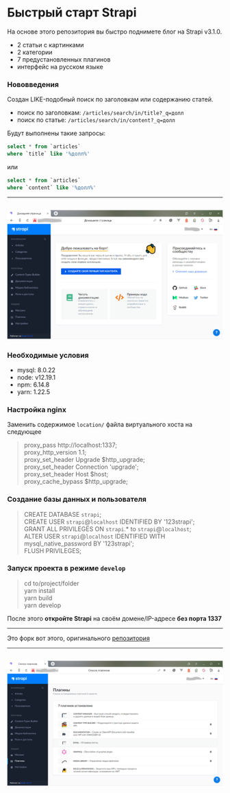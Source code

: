 # Быстрый старт Strapi

На основе этого репозитория вы быстро поднимете блог на Strapi v3.1.0.
 
* 2 статьи с картинками
* 2 категории
* 7 предустановленных плагинов
* интерфейс на русском языке


### Нововведения

Создан LIKE-подобный поиск по заголовкам или содержанию статей.  

* поиск по заголовкам: `/articles/search/in/title?_q=долл`
* поиск по статье: `/articles/search/in/content?_q=долл`

Будут выполнены такие запросы:    

```sql
select * from `articles`
where `title` like '%долл%'
```

или

```sql
select * from `articles`
where `content` like '%долл%'
```

---  
![главная страница](screenshot/img01.png)
---  

### Необходимые условия

* mysql: 8.0.22
* node: v12.19.1
* npm: 6.14.8
* yarn: 1.22.5


### Настройка nginx  


Заменить содержимое `location/` файла виртуального хоста на следующее  

>proxy_pass http://localhost:1337;  
>proxy_http_version 1.1;  
>proxy_set_header Upgrade $http_upgrade;  
>proxy_set_header Connection 'upgrade';  
>proxy_set_header Host $host;  
>proxy_cache_bypass $http_upgrade;


### Создание базы данных и пользователя  


>CREATE DATABASE `strapi`;  
>CREATE USER `strapi`@`localhost` IDENTIFIED BY '123strapi';  
>GRANT ALL PRIVILEGES ON `strapi`.* to `strapi`@`localhost`;  
>ALTER USER `strapi`@`localhost` IDENTIFIED WITH mysql_native_password BY '123strapi';  
>FLUSH PRIVILEGES;


### Запуск проекта в режиме `develop` 


>cd to/project/folder  
>yarn install  
>yarn build  
>yarn develop  

После этого **откройте Strapi** на своём домене/IP-адресе **без порта 1337**

---  

Это форк вот этого, оригинального [репозитория](https://github.com/strapi/strapi-starter-blog.git)

---  
![страница плагинов](screenshot/img02.png)
---  